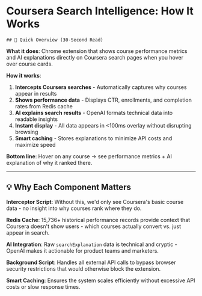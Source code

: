 # Coursera Search Intelligence: How It Works

    ## 🔄 Quick Overview (30-Second Read)

**What it does**: Chrome extension that shows course performance metrics and AI explanations directly on Coursera search pages when you hover over course cards.

**How it works**:
1. **Intercepts Coursera searches** - Automatically captures why courses appear in results
2. **Shows performance data** - Displays CTR, enrollments, and completion rates from Redis cache  
3. **AI explains search results** - OpenAI formats technical data into readable insights
4. **Instant display** - All data appears in <100ms overlay without disrupting browsing
5. **Smart caching** - Stores explanations to minimize API costs and maximize speed

**Bottom line**: Hover on any course → see performance metrics + AI explanation of why it ranked there.

---

## 💡 Why Each Component Matters

**Interceptor Script**: Without this, we'd only see Coursera's basic course data - no insight into why courses rank where they do.

**Redis Cache**: 15,736+ historical performance records provide context that Coursera doesn't show users - which courses actually convert vs. just appear in search.

**AI Integration**: Raw `searchExplanation` data is technical and cryptic - OpenAI makes it actionable for product teams and marketers.

**Background Script**: Handles all external API calls to bypass browser security restrictions that would otherwise block the extension.

**Smart Caching**: Ensures the system scales efficiently without excessive API costs or slow response times.
